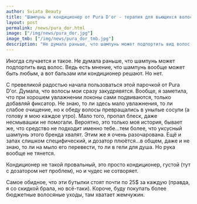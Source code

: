 ```yaml
---
author: Sviata Beauty
title: "Шампунь и кондиционер от Pura D'or - терапия для вьющихся волос"
layout: post
permalink: /news/pura_dor.html
image: ["/img/news/pura_dor.jpg"]
image_tmb: ["/img/news/pura_dor_tmb.jpg"]
description: "Не думала раньше, что шампунь может подпортить вид волос. Ведь есть мнение, что шампунь вообще может быть любым, а вот бальзам или кондиционер решают. Но нет."
---
```

Иногда случается и такое.
Не думала раньше, что шампунь может подпортить вид волос. Ведь есть мнение, что шампунь вообще может быть любым, а вот бальзам или кондиционер решают. Но нет.

С превеликой радостью начала пользоваться этой парочкой от Pura D'or. Думала, что волосы мои сразу закудрявятся. Вообще, я заметила, что при хорошем увлажнении локоны сами подвиваются, только добавляй фиксатор. Не знаю, то ли здесь мало увлажнения, то ли слабое очищение, но к обеду волосы превращались в унылые сосули (а голову я мою каждое утро). Мало того, пропал блеск, даже несмывашки не помогали. Вероятно, это только моя история, бывает же, что средство не подходит именно тебе…тем более, что уксусный шампунь этого бренда хвалят. Этим же я очень разочарована. Ещё и запах слишком специфический, и дозатор плюётся…в общем, даже и не знаю, то ли на мыло его перевести, то ли в гели для душа. Но рука вообще не тянется.

Кондиционер не такой провальный, это просто кондиционер, густой (тут с дозатором нет проблем), но и чудес не сотворяет.

Самое обидное, что эти бутылки стоят почти по 25$ за каждую (правда, я со скидкой брала, но всё-таки). Короче, буду покупать более бюджетные волосяные уходы, там хватает жемчужин.